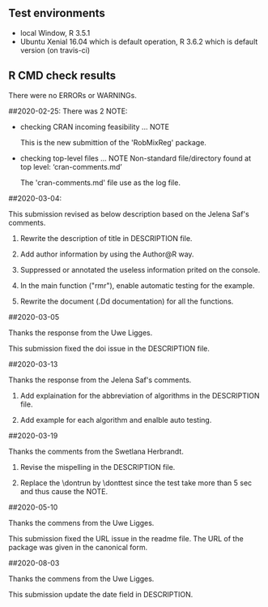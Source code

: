 ## Test environments
* local Window, R 3.5.1
* Ubuntu Xenial 16.04 which is default operation, R 3.6.2 which is default version (on travis-ci)


## R CMD check results
There were no ERRORs or WARNINGs. 



##2020-02-25:
There was 2 NOTE:

* checking CRAN incoming feasibility ... NOTE

  This is the new submittion of the 'RobMixReg' package.

* checking top-level files ... NOTE
Non-standard file/directory found at top level:
  ‘cran-comments.md’
  
  The 'cran-comments.md' file use as the log file. 


##2020-03-04:

This submission revised as below description based on the Jelena Saf's comments.

1. Rewrite the description of title in DESCRIPTION file.

2. Add author information by using the Author@R way.

3. Suppressed or annotated the useless information prited on the console.

4. In the main function ("rmr"), enable automatic testing for the example.

5. Rewrite the document (.Dd documentation) for all the functions.

##2020-03-05

Thanks the response from the Uwe Ligges.

This submission fixed the doi issue in the DESCRIPTION file.

##2020-03-13

Thanks the response from the Jelena Saf's comments.

1. Add explaination for the abbreviation of algorithms in the DESCRIPTION file.

2. Add example for each algorithm and enalble auto testing.


##2020-03-19

Thanks the comments from the Swetlana Herbrandt.

1. Revise the mispelling in the DESCRIPTION file.

2. Replace the \dontrun by \donttest since the test take more than 5 sec and thus cause the NOTE.


##2020-05-10

Thanks the commens from the Uwe Ligges.

This submission fixed the URL issue in the readme file. The URL of the package was given in the canonical form.

##2020-08-03

Thanks the commens from the Uwe Ligges.

This submission update the date field in DESCRIPTION.
